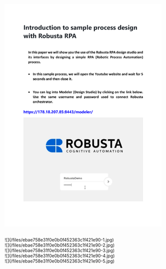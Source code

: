 ﻿



<br>
<br>


![](/files/ebae758e31f0e0b0f452363c1f421e90-0.jpg)


<br>
![](/files/ebae758e31f0e0b0f452363c1f421e90-1.jpg)
<br>
![](/files/ebae758e31f0e0b0f452363c1f421e90-2.jpg)
<br>
![](/files/ebae758e31f0e0b0f452363c1f421e90-3.jpg)
<br>
![](/files/ebae758e31f0e0b0f452363c1f421e90-4.jpg)
<br>
![](/files/ebae758e31f0e0b0f452363c1f421e90-5.jpg)
<br>

